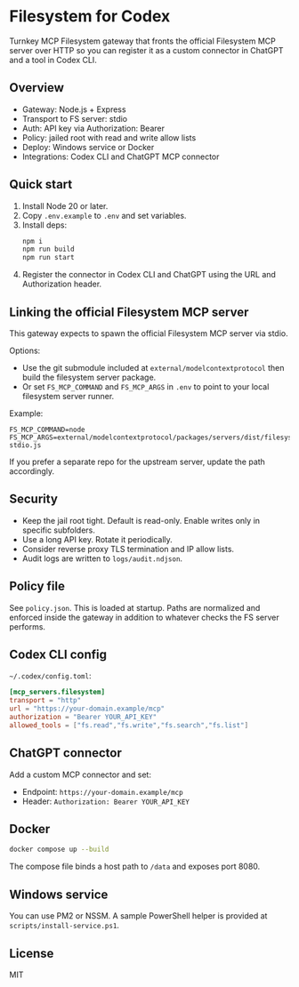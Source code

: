 # Filesystem for Codex

Turnkey MCP Filesystem gateway that fronts the official Filesystem MCP server over HTTP so you can register it as a custom connector in ChatGPT and a tool in Codex CLI.

## Overview

- Gateway: Node.js + Express
- Transport to FS server: stdio
- Auth: API key via Authorization: Bearer
- Policy: jailed root with read and write allow lists
- Deploy: Windows service or Docker
- Integrations: Codex CLI and ChatGPT MCP connector

## Quick start

1. Install Node 20 or later.
2. Copy `.env.example` to `.env` and set variables.
3. Install deps:
   ```bash
   npm i
   npm run build
   npm run start
   ```
4. Register the connector in Codex CLI and ChatGPT using the URL and Authorization header.

## Linking the official Filesystem MCP server

This gateway expects to spawn the official Filesystem MCP server via stdio.

Options:
- Use the git submodule included at `external/modelcontextprotocol` then build the filesystem server package.
- Or set `FS_MCP_COMMAND` and `FS_MCP_ARGS` in `.env` to point to your local filesystem server runner.

Example:
```
FS_MCP_COMMAND=node
FS_MCP_ARGS=external/modelcontextprotocol/packages/servers/dist/filesystem-stdio.js
```

If you prefer a separate repo for the upstream server, update the path accordingly.

## Security

- Keep the jail root tight. Default is read-only. Enable writes only in specific subfolders.
- Use a long API key. Rotate it periodically.
- Consider reverse proxy TLS termination and IP allow lists.
- Audit logs are written to `logs/audit.ndjson`.

## Policy file

See `policy.json`. This is loaded at startup. Paths are normalized and enforced inside the gateway in addition to whatever checks the FS server performs.

## Codex CLI config

`~/.codex/config.toml`:
```toml
[mcp_servers.filesystem]
transport = "http"
url = "https://your-domain.example/mcp"
authorization = "Bearer YOUR_API_KEY"
allowed_tools = ["fs.read","fs.write","fs.search","fs.list"]
```

## ChatGPT connector

Add a custom MCP connector and set:
- Endpoint: `https://your-domain.example/mcp`
- Header: `Authorization: Bearer YOUR_API_KEY`

## Docker

```bash
docker compose up --build
```

The compose file binds a host path to `/data` and exposes port 8080.

## Windows service

You can use PM2 or NSSM. A sample PowerShell helper is provided at `scripts/install-service.ps1`.

## License

MIT

